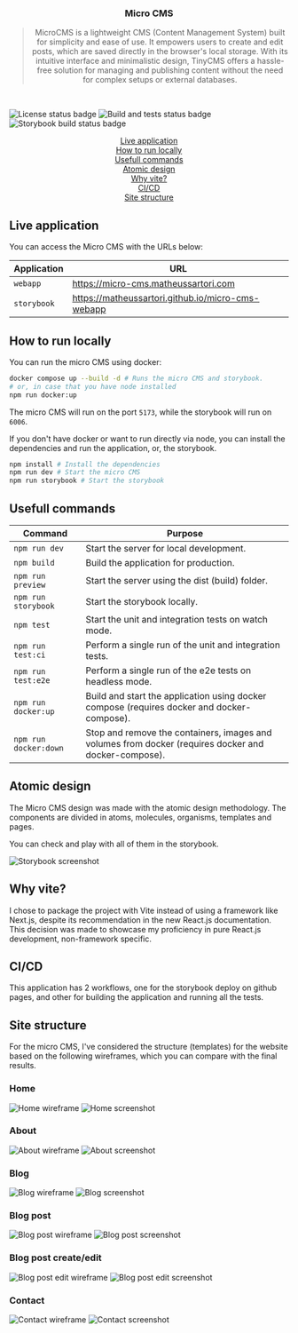 <h3 align="center">
  Micro CMS
</h3>

<blockquote align="center">
  MicroCMS is a lightweight CMS (Content Management System) built for simplicity and ease of use. It empowers users to create and edit posts, which are saved directly in the browser's local storage. With its intuitive interface and minimalistic design, TinyCMS offers a hassle-free solution for managing and publishing content without the need for complex setups or external databases.
</blockquote>
<br>

<p align="center">

<img alt="License status badge" src="https://img.shields.io/github/license/matheussartori/micro-cms-webapp?color=%2361dafb&style=flat-square" /> <img alt="Build and tests status badge" src="https://img.shields.io/github/actions/workflow/status/matheussartori/micro-cms-webapp/build-and-test.yml?branch=main&color=%2361dafb&label=build%20and%20tests&style=flat-square" />
<img alt="Storybook build status badge" src="https://img.shields.io/github/actions/workflow/status/matheussartori/micro-cms-webapp/build-and-test.yml?branch=main&color=%2361dafb&label=storybook%20build&style=flat-square" />

</p>

<p align="center">
  <a href="#live-application">Live application</a><br>
  <a href="#how-to-run-locally">How to run locally</a><br>
  <a href="#usefull-commands">Usefull commands</a><br>
  <a href="#atomic-design">Atomic design</a><br>
  <a href="#why-vite">Why vite?</a><br>
  <a href="#cicd">CI/CD</a><br>
  <a href="#site-structure">Site structure</a>
</p>

## Live application

You can access the Micro CMS with the URLs below:

<table>
  <thead>
    <tr>
      <th>Application</th>
      <th>URL</th>
    </tr>
  </thead>
  <tbody>
    <tr>
      <td><code>webapp</code></td>
      <td><a href="https://micro-cms.matheussartori.com">https://micro-cms.matheussartori.com</a></td>
    </tr>
    <tr>
      <td><code>storybook</code></td>
      <td><a href="https://matheussartori.github.io/micro-cms-webapp/?path=/docs/docs-molecules--docs">https://matheussartori.github.io/micro-cms-webapp</a></td>
    </tr>
  </tbody>
</table>

## How to run locally

You can run the micro CMS using docker:

```bash
docker compose up --build -d # Runs the micro CMS and storybook.
# or, in case that you have node installed
npm run docker:up
```

The micro CMS will run on the port `5173`, while the storybook will run on `6006`.

If you don't have docker or want to run directly via node, you can install the dependencies and run the application, or, the storybook.

```bash
npm install # Install the dependencies
npm run dev # Start the micro CMS
npm run storybook # Start the storybook
```

## Usefull commands

<table>
  <thead>
    <tr>
      <th>Command</th>
      <th>Purpose</th>
    </tr>
  </thead>
  <tbody>
    <tr>
      <td><code>npm run dev</code></td>
      <td>Start the server for local development.</td>
    </tr>
    <tr>
      <td><code>npm build</code></td>
      <td>Build the application for production.</td>
    </tr>
    <tr>
      <td><code>npm run preview</code></td>
      <td>Start the server using the dist (build) folder.</td>
    </tr>
    <tr>
      <td><code>npm run storybook</code></td>
      <td>Start the storybook locally.</td>
    </tr>
    <tr>
      <td><code>npm test</code></td>
      <td>Start the unit and integration tests on watch mode.</td>
    </tr>
    <tr>
      <td><code>npm run test:ci</code></td>
      <td>Perform a single run of the unit and integration tests.</td>
    </tr>
    <tr>
      <td><code>npm run test:e2e</code></td>
      <td>Perform a single run of the e2e tests on headless mode.</td>
    </tr>
    <tr>
      <td><code>npm run docker:up</code></td>
      <td>Build and start the application using docker compose (requires docker and docker-compose).</td>
    </tr>
    <tr>
      <td><code>npm run docker:down</code></td>
      <td>Stop and remove the containers, images and volumes from docker (requires docker and docker-compose).</td>
    </tr>
  </tbody>
</table>

## Atomic design

The Micro CMS design was made with the atomic design methodology. The components are divided in atoms, molecules, organisms, templates and pages.

You can check and play with all of them in the storybook.

<img src="./.github/assets/screenshots/storybook.png" alt="Storybook screenshot">

## Why vite?

I chose to package the project with Vite instead of using a framework like Next.js, despite its recommendation in the new React.js documentation. This decision was made to showcase my proficiency in pure React.js development, non-framework specific.

## CI/CD

This application has 2 workflows, one for the storybook deploy on github pages, and other for building the application and running all the tests.

## Site structure
For the micro CMS, I've considered the structure (templates) for the website based on the following wireframes, which you can compare with the final results.

### Home
<img src="./.github/assets/wireframes/home.png" alt="Home wireframe">
<img src="./.github/assets/screenshots/home.png" alt="Home screenshot">

### About
<img src="./.github/assets/wireframes/about.png" alt="About wireframe">
<img src="./.github/assets/screenshots/about.png" alt="About screenshot">

### Blog
<img src="./.github/assets/wireframes/blog.png" alt="Blog wireframe">
<img src="./.github/assets/screenshots/blog.png" alt="Blog screenshot">

### Blog post
<img src="./.github/assets/wireframes/blog-post.png" alt="Blog post wireframe">
<img src="./.github/assets/screenshots/blog-post.png" alt="Blog post screenshot">

### Blog post create/edit
<img src="./.github/assets/wireframes/blog-post-edit.png" alt="Blog post edit wireframe">
<img src="./.github/assets/screenshots/blog-post-edit.png" alt="Blog post edit screenshot">

### Contact
<img src="./.github/assets/wireframes/contact.png" alt="Contact wireframe">
<img src="./.github/assets/screenshots/contact.png" alt="Contact screenshot">
